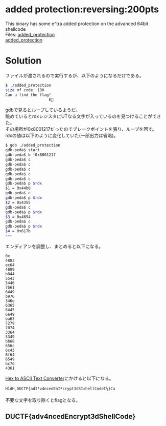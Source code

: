 # added protection:reversing:200pts
This binary has some e^tra added protection on the advanced 64bit shellcode  
Files: [added_protection](https://play.duc.tf/files/995069740ac93fad823bc796269534ba/added_protection)  
[added_protection](added_protection)  

# Solution
ファイルが渡されるので実行するが、以下のようになるだけである。  
```bash
$ ./added_protection
size of code: 130
Can u find the flag?
                   E
```
gdbで見るとループしているようだ。  
眺めているとrdxレジスタにUTなる文字が入っているのを見つけることができた。  
その場所が0x8001217だったのでブレークポイントを張り、ループを回す。  
rdxの値は以下のように変化していた(一部出力は省略)。  
```bash
$ gdb ./added_protection
gdb-peda$ start
gdb-peda$ b *0x8001217
gdb-peda$ c
gdb-peda$ c
gdb-peda$ c
gdb-peda$ c
gdb-peda$ c
gdb-peda$ p $rdx
$1 = 0x44b8
gdb-peda$ c
gdb-peda$ p $rdx
$2 = 0x4355
gdb-peda$ c
gdb-peda$ p $rdx
$3 = 0x4654
gdb-peda$ c
gdb-peda$ p $rdx
$4 = 0x617b
~~~
```
エンディアンを調整し、まとめると以下になる。  
```text
0x
4883
ec64
4889
b844
5543
5446
7b61
6449
b976
346e
6365
6445
6e49
ba63
7279
7074
3364
5349
bb68
656c
6c43
6f64
6549
bc7d
4361
```
[Hex to ASCII Text Converter](https://www.rapidtables.com/convert/number/hex-to-ascii.html)にかけると以下になる。  
```text
HìdH¸DUCTF{adI¹v4ncedEnIºcrypt3dSI»hellCodeI¼}Ca
```
不要な文字を取り除くとflagとなる。  

## DUCTF{adv4ncedEncrypt3dShellCode}